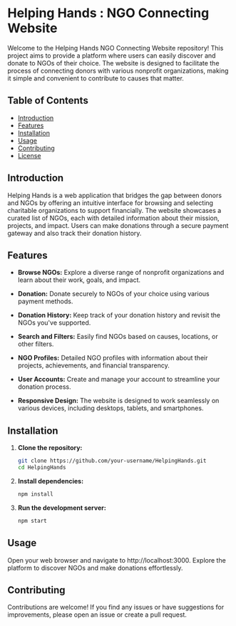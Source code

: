 
# Helping Hands : NGO Connecting Website


Welcome to the Helping Hands NGO Connecting Website repository! This project aims to provide a platform where users can easily discover and donate to NGOs of their choice. The website is designed to facilitate the process of connecting donors with various nonprofit organizations, making it simple and convenient to contribute to causes that matter.

## Table of Contents

- [Introduction](#introduction)
- [Features](#features)
- [Installation](#installation)
- [Usage](#usage)
- [Contributing](#contributing)
- [License](#license)

## Introduction

Helping Hands is a web application that bridges the gap between donors and NGOs by offering an intuitive interface for browsing and selecting charitable organizations to support financially. The website showcases a curated list of NGOs, each with detailed information about their mission, projects, and impact. Users can make donations through a secure payment gateway and also track their donation history.

## Features

- **Browse NGOs:** Explore a diverse range of nonprofit organizations and learn about their work, goals, and impact.

- **Donation:** Donate securely to NGOs of your choice using various payment methods.

- **Donation History:** Keep track of your donation history and revisit the NGOs you've supported.

- **Search and Filters:** Easily find NGOs based on causes, locations, or other filters.

- **NGO Profiles:** Detailed NGO profiles with information about their projects, achievements, and financial transparency.

- **User Accounts:** Create and manage your account to streamline your donation process.

- **Responsive Design:** The website is designed to work seamlessly on various devices, including desktops, tablets, and smartphones.

## Installation

1. **Clone the repository:**
   ```bash
   git clone https://github.com/your-username/HelpingHands.git
   cd HelpingHands

2. **Install dependencies:**
    ```bash
    npm install

3. **Run the development server:**
   ```bash
   npm start

## Usage
Open your web browser and navigate to http://localhost:3000.
Explore the platform to discover NGOs and make donations effortlessly.

## Contributing
Contributions are welcome! If you find any issues or have suggestions for improvements, please open an issue or create a pull request.
